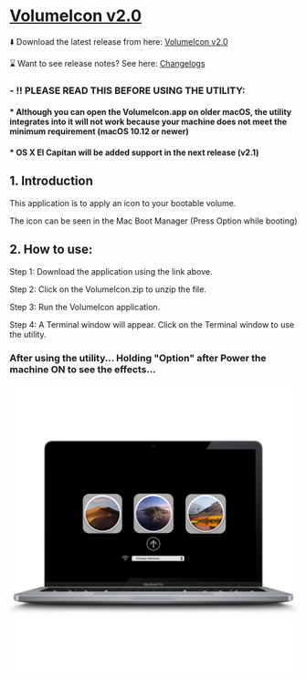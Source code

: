 # [VolumeIcon v2.0](https://github.com/Minh-Ton/VolumeIcon)

⬇️ Download the latest release from here: [VolumeIcon v2.0](https://github.com/Minh-Ton/VolumeIcon/releases/download/v2.0.2/VolumeIcon.zip) 

⌛️ Want to see release notes? See here: [Changelogs](https://github.com/Minh-Ton/VolumeIcon/releases/latest)

### - ‼️ PLEASE READ THIS BEFORE USING THE UTILITY:

#### * Although you can open the VolumeIcon.app on older macOS, the utility integrates into it will not work because your machine does not meet the minimum requirement (macOS 10.12 or newer)

#### * OS X El Capitan will be added support in the next release (v2.1)

## 1. Introduction

This application is to apply an icon to your bootable volume.

The icon can be seen in the Mac Boot Manager (Press Option while booting)

## 2. How to use:

Step 1: Download the application using the link above.

Step 2: Click on the VolumeIcon.zip to unzip the file.

Step 3: Run the VolumeIcon application. 

Step 4: A Terminal window will appear. Click on the Terminal window to use the utility. 

### After using the utility... Holding "Option" after Power the machine ON to see the effects...
![Optional Text](https://github.com/Minh-Ton/VolumeIcon/raw/resources/Icons_Images/1.png)


